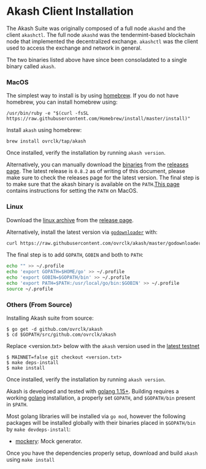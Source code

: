 # Akash Client Installation

The Akash Suite was originally composed of a full node `akashd` and the client `akashctl`. The full node `akashd` was the tendermint-based blockchain node that implemented the decentralized exchange. `akashctl` was the client used to access the exchange and network in general.

The two binaries listed above have since been consoladated to a single binary called `akash`.


### MacOS

The simplest way to install is by using [homebrew](https://brew.sh). If you do not have homebrew, you can install homebrew using:

```shell
/usr/bin/ruby -e "$(curl -fsSL https://raw.githubusercontent.com/Homebrew/install/master/install)"
```

Install `akash` using homebrew:

```shell
brew install ovrclk/tap/akash
```

Once installed, verify the installation by running `akash version`.


Alternatively, you can manually download the [binaries](https://github.com/ovrclk/akash/releases/download/v0.8.2/akash_0.8.2_darwin_amd64.zip) from the [releases page](https://github.com/ovrclk/akash/releases). The latest release is `0.8.2` as of writing of this document, please make sure to check the releases page for the latest version. The final step is to make sure that the akash binary is available on the `PATH`.[This page](https://stackoverflow.com/questions/14637979/how-to-permanently-set-path-on-linux-unix) contains instructions for setting the `PATH` on MacOS.


### Linux

Download the [linux archive](https://github.com/ovrclk/akash/releases/download/v0.8.2/akash_0.8.2_linux_amd64.zip) from the [release page](https://github.com/ovrclk/akash/releases).

Alternatively, install the latest version via [`godownloader`](https://github.com/goreleaser/godownloader) with:

```sh
curl https://raw.githubusercontent.com/ovrclk/akash/master/godownloader.sh | sh
```

The final step is to add `GOPATH`, `GOBIN` and both to `PATH`:

```bash
echo "" >> ~/.profile
echo 'export GOPATH=$HOME/go' >> ~/.profile
echo 'export GOBIN=$GOPATH/bin' >> ~/.profile
echo 'export PATH=$PATH:/usr/local/go/bin:$GOBIN' >> ~/.profile
source ~/.profile
```

### Others \(From Source\)

Installing Akash suite from source:

```shell
$ go get -d github.com/ovrclk/akash
$ cd $GOPATH/src/github.com/ovrclk/akash
```
Replace <version.txt> below with the `akash` version used in the [latest testnet](https://github.com/ovrclk/net/tree/master/latest)
```
$ MAINNET=false git checkout <version.txt>
$ make deps-install
$ make install
```

Once installed, verify the installation by running `akash version`.

Akash is developed and tested with [golang 1.15+](https://golang.org/). Building requires a working [golang](https://golang.org/) installation, a properly set `GOPATH`, and `$GOPATH/bin` present in `$PATH`.

Most golang libraries will be installed via `go mod`, however the following packages will be installed globally with their binaries placed in `$GOPATH/bin` by `make devdeps-install`:

* [mockery](https://github.com/vektra/mockery): Mock generator.

Once you have the dependencies properly setup, download and build `akash` using `make install`
